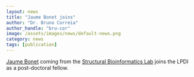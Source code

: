 ```yaml
---
layout: news
title: "Jaume Bonet joins"
author: "Dr. Bruno Correia"
author_handle: "bru-cor"
image: /assets/images/news/default-news.png
category: news
tags: [publication]
---
```

[Jaume Bonet][1] coming from the [Structural Bioinformatics Lab][2] joins the LPDI as a post-doctoral fellow. 

[1]: /team/jaume-bonet
[2]: http://sbi.imim.es/PRATool/wordpress/

